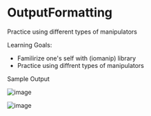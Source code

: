 # OutputFormatting
Practice using different types of manipulators


Learning Goals:
- Familirize one's self with (iomanip) library
- Practice using diffrent types of manipulators


Sample Output

![image](https://user-images.githubusercontent.com/97081479/161901578-6c253732-376d-4afb-85f9-e09ae2c2ab02.png)

![image](https://user-images.githubusercontent.com/97081479/161901663-49e521b0-9ff4-4321-a840-8ce44eda5af8.png)
